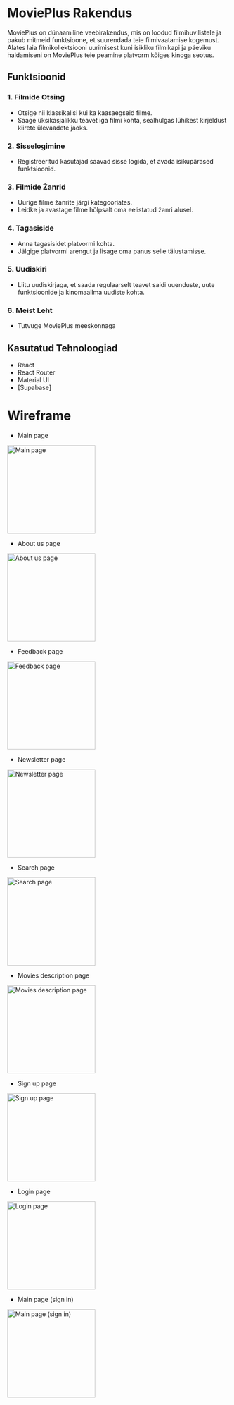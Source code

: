 # MoviePlus Rakendus

MoviePlus on dünaamiline veebirakendus, mis on loodud filmihuvilistele ja pakub mitmeid funktsioone, et suurendada teie filmivaatamise kogemust. Alates laia filmikollektsiooni uurimisest kuni isikliku filmikapi ja päeviku haldamiseni on MoviePlus teie peamine platvorm kõiges kinoga seotus.

## Funktsioonid

### 1. Filmide Otsing

- Otsige nii klassikalisi kui ka kaasaegseid filme.
- Saage üksikasjalikku teavet iga filmi kohta, sealhulgas lühikest kirjeldust kiirete ülevaadete jaoks.

### 2. Sisselogimine

- Registreeritud kasutajad saavad sisse logida, et avada isikupärased funktsioonid.

### 3. Filmide Žanrid

- Uurige filme žanrite järgi kategooriates.
- Leidke ja avastage filme hõlpsalt oma eelistatud žanri alusel.

### 4. Tagasiside

- Anna tagasisidet platvormi kohta.
- Jälgige platvormi arengut ja lisage oma panus selle täiustamisse.

### 5. Uudiskiri

- Liitu uudiskirjaga, et saada regulaarselt teavet saidi uuenduste, uute funktsioonide ja kinomaailma uudiste kohta.

### 6. Meist Leht

- Tutvuge MoviePlus meeskonnaga

## Kasutatud Tehnoloogiad

- React
- React Router
- Material UI
- [Supabase]

# Wireframe

- Main page

<img src="wireframe/movies.jpg" alt="Main page" width="200">

- About us page

<img src="wireframe/aboutus.jpg" alt="About us page" width="200">

- Feedback page

<img src="wireframe/feedback.jpg" alt="Feedback page" width="200">

- Newsletter page

<img src="wireframe/news.jpg" alt="Newsletter page" width="200">

- Search page

<img src="wireframe/search.jpg" alt="Search page" width="200">

- Movies description page

<img src="wireframe/movieD.jpg" alt="Movies description page" width="200">

- Sign up page

<img src="wireframe/signup.jpg" alt="Sign up page" width="200">

- Login page

<img src="wireframe/login.jpg" alt="Login page" width="200">

- Main page (sign in)

<img src="wireframe/mypage.jpg" alt="Main page (sign in)" width="200">

